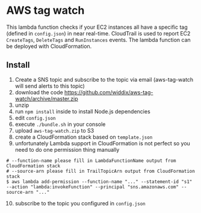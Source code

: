 # AWS tag watch

This lambda function checks if your EC2 instances all have a specific tag (defined in `config.json`) in near real-time. CloudTrail is used to report EC2 `CreateTags`, `DeleteTags` and `RunInstances` events. The lambda function can be deployed with CloudFormation.

## Install

1. Create a SNS topic and subscribe to the topic via email (aws-tag-watch will send alerts to this topic)
2. download the code https://github.com/widdix/aws-tag-watch/archive/master.zip
3. unzip
4. run `npm install` inside to install Node.js dependencies
5. edit `config.json`
6. execute `./bundle.sh` in your console
7. upload `aws-tag-watch.zip` to S3
8. create a CloudFormation stack based on `template.json`
9. unfortunately Lambda support in CloudFormation is not perfect so you need to do one permission thing manually
```
# --function-name please fill in LambdaFunctionName output from CloudFormation stack
# --source-arn please fill in TrailTopicArn output from CloudFormation stack
$ aws lambda add-permission --function-name "..." --statement-id "s1" --action "lambda:invokeFunction" --principal "sns.amazonaws.com" --source-arn "..."
```
10. subscribe to the topic you configured in `config.json`
